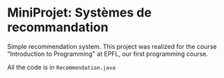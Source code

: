 
# MiniProjet: Systèmes de recommandation
Simple recommendation system. This project was realized for the course "Introduction to Programming" at EPFL, our first programming course.

All the code is in `Recommendation.java`

